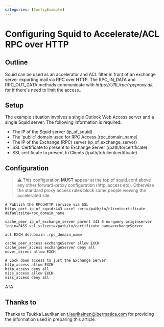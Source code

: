```yaml
---
categories: [ConfigExample]
---
```

# Configuring Squid to Accelerate/ACL RPC over HTTP

## Outline

Squid can be used as an accelerator and ACL filter in front of an
exchange server exporting mail via RPC over HTTP. The RPC_IN_DATA and
RPC_OUT_DATA methods communicate with
_https://URL/rpc/rpcproxy.dll_, for if there's need to limit the
access..

## Setup

The example situation involves a single Outlook Web Access server and a
single Squid server. The following information is required:

- The IP of the Squid server (ip_of_squid)
- The 'public' domain used for RPC Access (rpc_domain_name)
- The IP of the Exchange (RPC) server (ip_of_exchange_server)
- SSL Certificate to present to Exchange Server (/path/to/certificate)
- SSL certificate to present to Clients (/path/to/clientcertificate)

## Configuration

> :warning:
  This configuration **MUST** appear at the top of squid.conf above any
  other forward-proxy configuration (http_access etc).
  Otherwise the standard proxy access rules block some people viewing
  the accelerated site.

    # Publish the RPCoHTTP service via SSL
    https_port ip_of_squid:443 accel cert=/path/to/clientcertificate defaultsite=rpc_domain_name

    cache_peer ip_of_exchange_server parent 443 0 no-query originserver login=PASS ssl sslcert=/path/to/certificate name=exchangeServer

    acl EXCH dstdomain .rpc_domain_name

    cache_peer_access exchangeServer allow EXCH
    cache_peer_access exchangeServer deny all
    never_direct allow EXCH

    # Lock down access to just the Exchange Server!
    http_access allow EXCH
    http_access deny all
    miss_access allow EXCH
    miss_access deny all
ATA

## Thanks to

Thanks to Tuukka Laurikanien <t.laurikainen@ibermatica.com> for
providing the information used in preparing this article.
